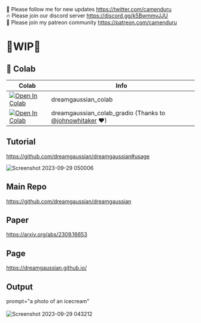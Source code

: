 🐣 Please follow me for new updates https://twitter.com/camenduru <br />
🔥 Please join our discord server https://discord.gg/k5BwmmvJJU <br />
🥳 Please join my patreon community https://patreon.com/camenduru <br />

# 🚦WIP🚦

## 🦒 Colab

| Colab | Info
| --- | --- |
[![Open In Colab](https://colab.research.google.com/assets/colab-badge.svg)](https://colab.research.google.com/github/camenduru/dreamgaussian-colab/blob/main/dreamgaussian_colab.ipynb) | dreamgaussian_colab
[![Open In Colab](https://colab.research.google.com/assets/colab-badge.svg)](https://colab.research.google.com/github/camenduru/dreamgaussian-colab/blob/main/dreamgaussian_colab_gradio.ipynb) | dreamgaussian_colab_gradio (Thanks to [@johnowhitaker](https://twitter.com/johnowhitaker) ❤)

## Tutorial
https://github.com/dreamgaussian/dreamgaussian#usage

![Screenshot 2023-09-29 050006](https://github.com/camenduru/dreamgaussian-colab/assets/54370274/e6775ece-b497-44d7-bbdc-7634147fb88a)

## Main Repo
https://github.com/dreamgaussian/dreamgaussian

## Paper
https://arxiv.org/abs/2309.16653

## Page
https://dreamgaussian.github.io/

## Output
prompt="a photo of an icecream" <br /> <br />
![Screenshot 2023-09-29 043212](https://github.com/camenduru/dreamgaussian-colab/assets/54370274/031dc3d4-a092-4967-87f7-2def2ae848c2)
